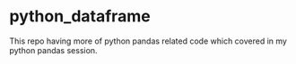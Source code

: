 # python_dataframe
This repo having more of python pandas related code which covered in my python pandas session.
